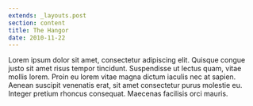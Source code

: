 ```yaml
---
extends: _layouts.post
section: content
title: The Hangor
date: 2010-11-22
---
```


Lorem ipsum dolor sit amet, consectetur adipiscing elit. Quisque congue justo sit amet risus tempor tincidunt. Suspendisse ut lectus quam, vitae mollis lorem. Proin eu lorem vitae magna dictum iaculis nec at sapien. Aenean suscipit venenatis erat, sit amet consectetur purus molestie eu. Integer pretium rhoncus consequat. Maecenas facilisis orci mauris.